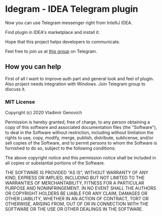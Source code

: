 # Idegram - IDEA Telegram plugin

Now you can use Telegram messenger right from IntelliJ IDEA.

Find plugin in IDEA's marketplace and install it.

Hope that this project helps developers to communicate.

Feel free to join us at [this group](https://t.me/intellijitelegram) on Telegram.

## How you can help

First of all I want to improve auth part and general look and feel of plugin.
Also project needs integration with Windows.
Join Telegram group to discuss it.

### MIT License

Copyright (c) 2020 Vladimir Genovich

Permission is hereby granted, free of charge, to any person obtaining a copy of this software and associated documentation files (the "Software"), to deal in the Software without restriction, including without limitation the rights to use, copy, modify, merge, publish, distribute, sublicense, and/or sell copies of the Software, and to permit persons to whom the Software is furnished to do so, subject to the following conditions:

The above copyright notice and this permission notice shall be included in all copies or substantial portions of the Software.

THE SOFTWARE IS PROVIDED "AS IS", WITHOUT WARRANTY OF ANY KIND, EXPRESS OR IMPLIED, INCLUDING BUT NOT LIMITED TO THE WARRANTIES OF MERCHANTABILITY, FITNESS FOR A PARTICULAR PURPOSE AND NONINFRINGEMENT. IN NO EVENT SHALL THE AUTHORS OR COPYRIGHT HOLDERS BE LIABLE FOR ANY CLAIM, DAMAGES OR OTHER LIABILITY, WHETHER IN AN ACTION OF CONTRACT, TORT OR OTHERWISE, ARISING FROM, OUT OF OR IN CONNECTION WITH THE SOFTWARE OR THE USE OR OTHER DEALINGS IN THE SOFTWARE. 